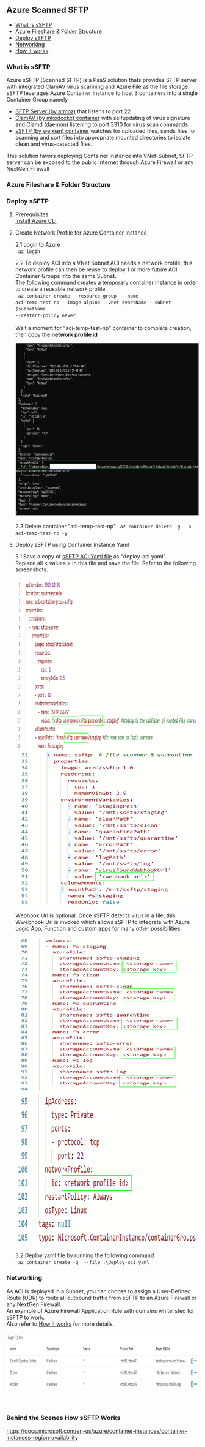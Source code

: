 ## Azure Scanned SFTP  

* [What is sSFTP](#what-is-ssftp)
* [Azure Fileshare & Folder Structure](#azure-fileshare-&-folder-structure)
* [Deploy sSFTP](#deploy-ssftp)
* [Networking](#networking) 
* [How it works](#behind-the-scenes-how-ssftp-works)

### What is sSFTP
Azure sSFTP (Scanned SFTP) is a PaaS solution thats provides SFTP server with integrated [ClamAV](https://www.clamav.net/) virus scanning and Azure File as the file storage.  
sSFTP leverages Azure Container Instance to host 3 containers into a single Container Group namely
* [SFTP Server (by atmoz)](https://hub.docker.com/r/atmoz/sftp/) that listens to port 22
* [ClamAV (by mkodockx) container](https://hub.docker.com/r/mkodockx/docker-clamav/) with selfupdating of virus signature and Clamd (daemon) listening to port 3310 for virus scan commands.
* [sSFTP (by weixian) container](https://hub.docker.com/repository/docker/wxzd/ssftp) watches for uploaded files, sends files for scanning and sort files into appropriate mounted directories to isolate clean and virus-detected files.  

This solution favors deploying Container Instance into VNet-Subnet, SFTP server can be exposed to the public Internet through Azure Firewall or any NextGen Firewall  

### Azure Fileshare & Folder Structure  

### Deploy sSFTP  
1. Prerequisites  
[Install Azure CLI](https://docs.microsoft.com/en-us/cli/azure/install-azure-cli)  

2. Create Network Profile for Azure Container Instance  

   2.1 Login to Azure  
        <code> az login </code>

   2.2 To deploy ACI into a VNet Subnet ACI needs a network profile, this network profile can then be reuse to deploy 1 or more future ACI Container Groups into the same Subnet.  
       The following command creates a temporary container instance in order to create a reusable network profile.  
        <code> az container create --resource-group <resource group> --name aci-temp-test-np --image alpine --vnet $vnetName --subnet $subnetName --restart-policy never </code>        <br />
       <br />
       Wait a moment for  "aci-temp-test-np" container to complete creation, then copy the <b>network profile id</b>  
   
     <img src="./doc/azcli-networkprofile.png" width="750" height="450" />
     <br />
     <br />
    2.3 Delete container "aci-temp-test-np"
    <code> az container delete -g <resource group> -n aci-temp-test-np -y </code>  
   
3. Deploy sSFTP using Container Instance Yaml

    3.1 Save a copy of [sSFTP ACI Yaml file](https://raw.githubusercontent.com/weixian-zhang/Azure-sSFTP/main/deploy/deploy-aci-template.yaml) as "deploy-aci.yaml".  
        Replace all < values > in this file and save the file. Refer to the following screenshots.  
        
      <img src="./doc/aci-template-1.png" width="650" height="450" />  
      <br />
      <img src="./doc/aci-template-2.png" width="550" height="400" />
      <br />
      <br />
      Webhook Url is optional.  
      Once sSFTP detects virus in a file, this Wwebhook Url is invoked which allows sSFTP to integrate with Azure Logic App, Function and custom apps for many other possibilities.
      <br />
      <br />
      <img src="./doc/aci-template-3.png" width="550" height="400" />  
      <br />
      <img src="./doc/aci-template-4.png" width="550" height="400" />  
      <br />
        
        
    3.2 Deploy yaml file by running the following command  
        <code> az container create -g <resource group> --file .\deploy-aci.yaml </code>

### Networking  
As ACI is deployed in a Subnet, you can choose to assign a User-Defined Route (UDR) to route all outbound traffic from sSFTP to an Azure Firewall or any NextGen Firewall.  
An example of Azure Firewall Application Rule with domains whitelisted for sSFTP to work.  
Also refer to [How it works](#behind-the-scenes-how-ssftp-works) for more details.  
<br />
<img src="./doc/azfw-app-rules.png" width="850" height="150" />  
<br />
<br />


### Behind the Scenes How sSFTP Works




https://docs.microsoft.com/en-us/azure/container-instances/container-instances-region-availability
